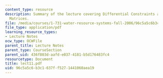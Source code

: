 ```yaml
---
content_type: resource
description: Summary of the lecture covering Differential Constraints and Response
  Matrices.
file: /media/courses/1-731-water-resource-systems-fall-2006/96c5a5c6b3c1637ff5271441060aea19_lect11.pdf
file_type: application/pdf
learning_resource_types:
- Lecture Notes
ocw_type: OCWFile
parent_title: Lecture Notes
parent_type: CourseSection
parent_uid: 436f803d-aafd-e037-4181-b5d176483fc4
resourcetype: Document
title: lect11.pdf
uid: 96c5a5c6-b3c1-637f-f527-1441060aea19
---
```


